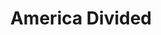 ---
pid: llp40
title: America Divided
location_transcription: City Hall
coordinates: "[-75.164476643537, 39.95243464784]"
zipcode: '19147'
gen_neighborhood: South Philadelphia
neighborhood: Queen Village,Bella Vista,Pennsport,Italian Market
outside_phl: 
age: '11'
age_range: 6-13
instagram: 
image_file_name: llp_40.jpg
proposal_transcription: It is supposed to show the democratic symbol splitting off
  from the republican
topic: Politics
topic_summary: '0'
type: Conceptual,Sculpture Statue
keywords_other: democratic, republican, divided
credit: Sam Doyle
image_labels: 
twitter: 
facebook: 
permalink: "/monuments/llp40/"
layout: item-page
---